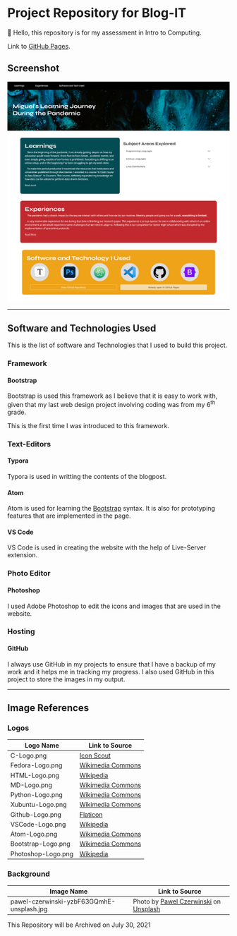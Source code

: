 # Project Repository for Blog-IT

👋 Hello, this repository is for my assessment in Intro to Computing. 

Link to <a href="https://mndrew.github.io/Intro-To-Computing_Blog/" target="_blank">GitHub Pages</a>.

## Screenshot

![](https://raw.githubusercontent.com/mNdrew/Intro-To-Computing_Blog/main/assets/2021-06-21-22-34-52-image.png)

---
## Software and Technologies Used

This is the list of software and Technologies that I used to build this project.

### Framework
#### <a name="Bootstrap"></a>Bootstrap

Bootstrap is used this framework as I believe that it is easy to work with, given that my last web design project involving coding was from my 6<sup>th</sup> grade. 

This is the first time I was introduced to this framework.

### Text-Editors
#### Typora
Typora is used in writting the contents of the blogpost.

#### Atom
Atom is used for learning the [Bootstrap](#Bootstrap) syntax.
It is also for prototyping features that are implemented in the page.

#### VS Code
VS Code is used in creating the website with the help of Live-Server extension.
  
### Photo Editor
#### Photoshop
I used Adobe Photoshop to edit the icons and images that are used in the website.

### Hosting
#### GitHub
I always use GitHub in my projects to ensure that I have a backup of my work and it helps me in tracking my progress. I also used GitHub in this project to store the images in my output.

---
## Image References

### Logos
| Logo Name          | Link to Source                                               |
| ------------------ | ------------------------------------------------------------ |
| C-Logo.png         | [Icon Scout](https://iconscout.com/icon/c-programming) |
| Fedora-Logo.png    | [Wikimedia Commons](https://commons.wikimedia.org/wiki/File:Fedora_logo.svg) |
| HTML-Logo.png      | [Wikipedia](https://en.wikipedia.org/wiki/HTML)              |
| MD-Logo.png        | [Wikimedia Commons](https://commons.wikimedia.org/wiki/File:Markdown-mark.svg) |
| Python-Logo.png    | [Wikimedia Commons](https://commons.wikimedia.org/wiki/File:Python-logo-notext.svg) |
| Xubuntu-Logo.png   | [Wikimedia Commons](https://commons.wikimedia.org/wiki/File:Xubuntu_logo.svg) |
| Github-Logo.png    | [Flaticon](https://www.flaticon.com/free-icon/github-logo_25231https://www.flaticon.com/free-icon/github-logo_25231) |
| VSCode-Logo.png    | [Wikipedia](https://en.wikipedia.org/wiki/Visual_Studio_Code) |
| Atom-Logo.png      | [Wikimedia Commons](https://commons.wikimedia.org/wiki/File:Atom_1.0_icon.png) |
| Bootstrap-Logo.png | [Wikimedia Commons](https://commons.wikimedia.org/wiki/File:Bootstrap_logo.svg) |
| Photoshop-Logo.png | [Wikipedia](https://en.wikipedia.org/wiki/Adobe_Photoshop)   |

### Background

| Image Name                                | Link to Source                                               |
| ----------------------------------------- | ------------------------------------------------------------ |
| pawel-czerwinski-yzbF63GQmhE-unsplash.jpg | Photo by [Pawel Czerwinski](https://unsplash.com/@pawel_czerwinski?utm_source=unsplash&utm_medium=referral&utm_content=creditCopyText) on [Unsplash](https://unsplash.com/s/photos/dark-texture?utm_source=unsplash&utm_medium=referral&utm_content=creditCopyText) |

This Repository will be Archived on July 30, 2021
